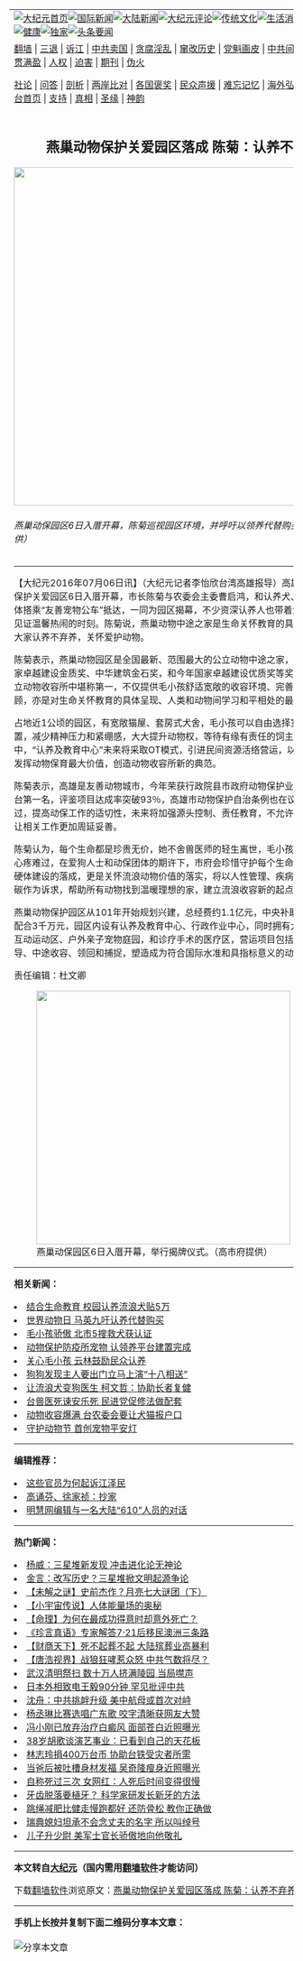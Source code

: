 <a name="1" id="1" target="_blank"></a><span id="1"></span>
<table align=center border="0"><tr><td colspan="2" VALIGN=TOP><a href="https://github.com/sjycbn3117/djy/blob/master/gb/nf1351518.md#1"><img src="https://raw.githubusercontent.com/sjycbn3117/www/master/t/djy/1.jpg" title="大纪元首页" alt="大纪元首页"></a><a href="https://github.com/sjycbn3117/djy/blob/master/gb/n24hr.md#1"><img src="https://raw.githubusercontent.com/sjycbn3117/www/master/t/djy/3.jpg" title="国际新闻" alt="国际新闻"></a><a href="https://github.com/sjycbn3117/djy/blob/master/gb/nsc413.md#1"><img src="https://raw.githubusercontent.com/sjycbn3117/www/master/t/djy/4.jpg" title="大陆新闻" alt="大陆新闻"></a><a href="https://github.com/sjycbn3117/djy/blob/master/gb/news392.md#1"><img src="https://raw.githubusercontent.com/sjycbn3117/www/master/t/djy/5.jpg" title="大纪元评论" alt="大纪元评论"></a><a href="https://github.com/sjycbn3117/djy/blob/master/gb/news2007.md#1"><img src="https://raw.githubusercontent.com/sjycbn3117/www/master/t/djy/6.jpg" title="传统文化" alt="传统文化"></a><a href="https://github.com/sjycbn3117/djy/blob/master/gb/news2008.md#1"><img src="https://raw.githubusercontent.com/sjycbn3117/www/master/t/djy/7.jpg" title="生活消费" alt="生活消费"></a><a href="https://github.com/sjycbn3117/djy/blob/master/gb/ncyule.md#1"><img src="https://raw.githubusercontent.com/sjycbn3117/www/master/t/djy/8.jpg" title="娱乐休闲" alt="娱乐休闲"></a><a href="https://github.com/sjycbn3117/djy/blob/master/gb/nsc1002.md#1"><img src="https://raw.githubusercontent.com/sjycbn3117/www/master/t/djy/9.jpg" title="健康" alt="健康"></a><a href="https://github.com/sjycbn3117/djy/blob/master/gb/nf6092.md#1"><img src="https://raw.githubusercontent.com/sjycbn3117/www/master/t/djy/10a.jpg" title="独家" alt="独家"></a><a href="https://github.com/sjycbn3117/djy/blob/master/gb/nf4514.md#1"><img src="https://raw.githubusercontent.com/sjycbn3117/www/master/t/djy/12a.jpg" title="头条要闻" alt="头条要闻"></a></td></tr>
<tr><td colspan="2" VALIGN=TOP><a target="_blank" href="https://github.com/sjycbn3117/www/blob/master/README.md?zsrh#1">翻墙</a> | <a target="_blank" href="https://github.com/sjycbn3117/djy/blob/master/gb/nf5657.md#1">三退</a> | <a target="_blank" href="https://github.com/sjycbn3117/djy/blob/master/gb/nf6124.md#1">诉江</a> | <a target="_blank" href="https://github.com/sjycbn3117/djy/blob/master/gb/nf1176117.md#1">中共卖国</a> | <a target="_blank" href="https://github.com/sjycbn3117/djy/blob/master/gb/nf5773.md#1">贪腐淫乱</a> | <a target="_blank" href="https://github.com/sjycbn3117/djy/blob/master/gb/nf1176115.md#1">窜改历史</a> | <a target="_blank" href="https://github.com/sjycbn3117/djy/blob/master/gb/nf1176107.md#1">党魁画皮</a> | <a target="_blank" href="https://github.com/sjycbn3117/djy/blob/master/gb/nf1320400.md#1">中共间谍</a> | <a target="_blank" href="https://github.com/sjycbn3117/djy/blob/master/gb/nf1176114.md#1">破坏传统</a> | <a target="_blank" href="https://github.com/sjycbn3117/ntdtv/blob/master/gb/prog447_1.md#1">恶贯满盈</a> | <a target="_blank" href="https://github.com/sjycbn3117/djy/blob/master/gb/ncid278.md#1">人权</a> | <a target="_blank" href="https://github.com/sjycbn3117/djy/blob/master/gb/nf1176111.md#1">迫害</a> | <a target="_blank" href="https://gitlab.com/szzdlab/mh-qikan/blob/master/README.md#1">期刊</a> | <a target="_blank" href="https://github.com/sjycbn3117/djy/blob/master/gb/nf5562.md#1">伪火</a></p><p><a target="_blank" href="https://github.com/sjycbn3117/djy/blob/master/gb/9p.md#1">社论</a> | <a target="_blank" href="https://github.com/sjycbn3117/djy/blob/master/gb/nf4378.md#1">问答</a> | <a target="_blank" href="https://github.com/sjycbn3117/djy/blob/master/gb/nf5792.md#1">剖析</a> | <a target="_blank" href="https://github.com/sjycbn3117/djy/blob/master/gb/nf5735.md#1">两岸比对</a> | <a target="_blank" href="https://github.com/sjycbn3117/djy/blob/master/gb/nf6119.md#1">各国褒奖</a> | <a target="_blank" href="https://github.com/sjycbn3117/djy/blob/master/gb/nf6120.md#1">民众声援</a> | <a target="_blank" href="https://github.com/sjycbn3117/djy/blob/master/gb/nf1188594.md#1">难忘记忆</a> | <a target="_blank" href="https://github.com/sjycbn3117/djy/blob/master/gb/nf3180.md#1">海外弘传</a> | <a target="_blank" href="https://github.com/sjycbn3117/djy/blob/master/gb/nf5410.md#1">万人上访</a> | <a target="_blank" href="https://github.com/sjycbn3117/www/blob/master/README.md?zsrh#1">平台首页</a> | <a target="_blank" href="https://github.com/sjycbn3117/djy/blob/master/gb/nf4386.md#1">支持</a> | <a target="_blank" href="https://github.com/sjycbn3117/djy/blob/master/gb/nf4389.md#1">真相</a> | <a target="_blank" href="https://github.com/sjycbn3117/djy/blob/master/gb/nf5790.md#1">圣缘</a> | <a target="_blank" href="https://github.com/sjycbn3117/djy/blob/master/gb/nf4786.md#1">神韵</a></td></tr>
<tr><td VALIGN=TOP width="626"><h2 align=center>燕巢动物保护关爱园区落成 陈菊：认养不弃养</h2>
<img width="600" src="https://i.epochtimes.com/assets/uploads/2016/07/1607061100001758-600x400.jpg" />
<h6>燕巢动保园区6日入厝开幕，陈菊巡视园区环境，并呼吁以领养代替购买。（高市府提供）
</h6>
<hr>
<p>【大纪元2016年07月06日讯】（大纪元记者李怡欣台湾高雄报导）高雄市<ahref="https://github.com/sjycbn3117/djy/blob/master/gb/tag/%E7%87%95%E5%B7%A2%E5%8A%A8%E7%89%A9%E4%BF%9D%E6%8A%A4%E5%85%B3%E7%88%B1%E5%9B%AD%E5%8C%BA.md#1">燕巢动物保护关爱园区</a>6日入厝开幕，市长陈菊与农委会主委曹启鸿，和认养犬、在地<ahref="https://github.com/sjycbn3117/djy/blob/master/gb/tag/%E5%8A%A8%E4%BF%9D%E5%9B%A2%E4%BD%93.md#1">动保团体</a>搭乘“友善<ahref="https://github.com/sjycbn3117/djy/blob/master/gb/tag/%E5%AE%A0%E7%89%A9.md#1">宠物</a>公车”抵达，一同为园区揭幕，不少资深认养人也带着爱犬回娘家，见证温馨热闹的时刻。陈菊说，燕巢动物中途之家是生命关怀教育的具体呈现，呼吁大家认养不<ahref="https://github.com/sjycbn3117/djy/blob/master/gb/tag/%E5%BC%83%E5%85%BB.md#1">弃养</a>，关怀爱护动物。</p>
<p>陈菊表示，燕巢动物园区是全国最新、范围最大的公立动物中途之家，曾获104年国家卓越建设金质奖、中华建筑金石奖，和今年国家卓越建设优质奖等奖项，在全国公立动物收容所中堪称第一，不仅提供<ahref="https://github.com/sjycbn3117/djy/blob/master/gb/tag/%E6%AF%9B%E5%B0%8F%E5%AD%A9.md#1">毛小孩</a>舒适宽敞的收容环境、完善卫生的医疗照顾，亦是对生命关怀教育的具体呈现、人类和动物间学习和平相处的最佳场所。</p>
<p>占地近1公顷的园区，有宽敞猫屋、套房式犬舍，<ahref="https://github.com/sjycbn3117/djy/blob/master/gb/tag/%E6%AF%9B%E5%B0%8F%E5%AD%A9.md#1">毛小孩</a>可以自由选择室内或室外安置，减少精神压力和紧绷感，大大提升动物权，等待有缘有责任的饲主认养，其中，“认养及教育中心”未来将采取OT模式，引进民间资源活络营运，以提升认养率，发挥动物保育最大价值，创造动物收容所新的典范。</p>
<p>陈菊表示，高雄是友善动物城市，今年荣获行政院县市政府动物保护业务评鉴工作全台第一名，评鉴项目达成率突破93％，高雄市动物保护自治条例也在议会顺利三读通过，提高动保工作的适切性，未来将加强源头控制、责任教育，不允许有<ahref="https://github.com/sjycbn3117/djy/blob/master/gb/tag/%E5%BC%83%E5%85%BB.md#1">弃养</a>行为，让相关工作更加周延妥善。</p>
<p>陈菊认为，每个生命都是珍贵无价，她不舍兽医师的轻生离世，毛小孩的受伤亦令人心疼难过，在爱狗人士和<ahref="https://github.com/sjycbn3117/djy/blob/master/gb/tag/%E5%8A%A8%E4%BF%9D%E5%9B%A2%E4%BD%93.md#1">动保团体</a>的期许下，市府会珍惜守护每个生命，园区不只是硬体建设的落成，更是关怀流浪动物价值的落实，将以人性管理、疾病管控、节能减碳作为诉求，帮助所有动物找到温暖理想的家，建立流浪收容新的起点。</p>
<p>燕巢动物保护园区从101年开始规划兴建，总经费约1.1亿元，中央补助8千万、市府配合3千万元，园区内设有认养及教育中心、行政作业中心，同时拥有大面积的人犬互动运动区、户外亲子<ahref="https://github.com/sjycbn3117/djy/blob/master/gb/tag/%E5%AE%A0%E7%89%A9.md#1">宠物</a>庭园，和诊疗手术的医疗区，营运项目包括认养、教育宣导、中途收容、领回和捕捉，塑造成为符合国际水准和具指标意义的动物中途之家。</p>
<p>责任编辑：杜文卿</p>
<figure id="attachment_8072526" aria-describedby="caption-attachment-8072526" style="width: 450px" class="wp-caption aligncenter"><a target="_blank" href="https://i.epochtimes.com/assets/uploads/2016/07/1607061100041758.jpg"><img class="wp-image-8072526 size-medium" src="https://i.epochtimes.com/assets/uploads/2016/07/1607061100041758-450x300.jpg" alt="" width="450" b="300" /></a><figcaption id="caption-attachment-8072526" class="wp-caption-text">燕巢动保园区6日入厝开幕，举行揭牌仪式。（高市府提供）</figcaption></figure>

<hr>


<strong>相关新闻：</strong>
<li><a href="https://github.com/sjycbn3117/djy/blob/master/gb/15/3/27/n4398286.md#1">结合生命教育   校园认养流浪犬贴5万</a></li>
<li><a href="https://github.com/sjycbn3117/djy/blob/master/gb/15/10/4/n4542329.md#1">世界动物日  马英九吁认养代替购买</a></li>
<li><a href="https://github.com/sjycbn3117/djy/blob/master/gb/16/3/12/n4660809.md#1">毛小孩骄傲 北市5搜救犬获认证</a></li>
<li><a href="https://github.com/sjycbn3117/djy/blob/master/gb/16/4/1/n7483221.md#1">动物保护防疫所宠物 认领养平台建置完成</a></li>
<li><a href="https://github.com/sjycbn3117/djy/blob/master/gb/16/4/9/n7536887.md#1">关心毛小孩 云林鼓励民众认养</a></li>
<li><a href="https://github.com/sjycbn3117/djy/blob/master/gb/16/4/11/n7543802.md#1">狗狗发现主人要出门立马上演“十八相送”</a></li>
<li><a href="https://github.com/sjycbn3117/djy/blob/master/gb/16/4/12/n7545047.md#1">让流浪犬变狗医生 柯文哲：协助长者复健</a></li>
<li><a href="https://github.com/sjycbn3117/djy/blob/master/gb/16/5/23/n7923036.md#1">台兽医死谏安乐死 民进党促修法做配套</a></li>
<li><a href="https://github.com/sjycbn3117/djy/blob/master/gb/16/6/16/n8004366.md#1">动物收容爆满 台农委会要让犬猫报户口</a></li>
<li><a href="https://github.com/sjycbn3117/djy/blob/master/gb/16/6/26/n8038314.md#1">守护动物节 首创宠物平安灯</a></li>
<hr>


<strong>编辑推荐：</strong>
<li><a href="https://github.com/sjycbn3117/djy/blob/master/gb/18/8/28/n10672014.md?dfh#1" target="_blank">这些官员为何起诉江泽民</a></li><li><a href="https://github.com/tsiac2612/djy/blob/master/gb/18/2/13/n10139001.md#1" target="_blank">高诵芬、徐家祯：抄家</a></li><li><a href="https://github.com/tsiac2612/djy/blob/master/gb/14/11/8/n4291474.md#1" target="_blank">明慧网编辑与一名大陆“610”人员的对话</a></li>
<hr>

<strong>热门新闻：</strong>
<li><a href="https://github.com/zdzfji373/djy/blob/master/gb/21/4/4/n12857839.md#1">杨威：三星堆新发现 冲击进化论无神论</a></li>
<li><a href="https://github.com/zdzfji373/djy/blob/master/gb/21/3/29/n12844310.md#1">金言：改写历史？三星堆掀文明起源争论</a></li>
<li><a href="https://github.com/zdzfji373/djy/blob/master/gb/21/4/1/n12852292.md#1">【未解之谜】史前杰作？月亮七大谜团（下）</a></li>
<li><a href="https://github.com/zdzfji373/djy/blob/master/gb/21/4/3/n12856808.md#1">【小宇宙传说】人体能量场的奥秘</a></li>
<li><a href="https://github.com/zdzfji373/djy/blob/master/gb/20/10/27/n12504601.md#1">【命理】为何在最成功得意时却意外死亡？</a></li>
<li><a href="https://github.com/zdzfji373/djy/blob/master/gb/21/4/6/n12861314.md#1">《珍言真语》专家解答7·21后移民澳洲三条路</a></li>
<li><a href="https://github.com/zdzfji373/djy/blob/master/gb/21/4/6/n12861821.md#1">【财商天下】死不起葬不起 大陆殡葬业高暴利</a></li>
<li><a href="https://github.com/zdzfji373/djy/blob/master/gb/21/4/7/n12862833.md#1">【唐浩视界】战狼狂哮惹众怒 中共气数将尽？</a></li>
<li><a href="https://github.com/zdzfji373/djy/blob/master/gb/21/4/5/n12859533.md#1">武汉清明祭扫 数十万人挤满陵园 当局噤声</a></li>
<li><a href="https://github.com/zdzfji373/djy/blob/master/gb/21/4/5/n12859457.md#1">日本外相致电王毅90分钟 罕见批评中共</a></li>
<li><a href="https://github.com/zdzfji373/djy/blob/master/gb/21/4/5/n12858302.md#1">沈舟：中共挑衅升级 美中航母或首次对峙</a></li>
<li><a href="https://github.com/zdzfji373/djy/blob/master/gb/21/4/4/n12857991.md#1">杨丞琳比赛选唱广东歌 咬字清晰获网友大赞</a></li>
<li><a href="https://github.com/zdzfji373/djy/blob/master/gb/21/4/5/n12860262.md#1">冯小刚已放弃治疗白癜风 面部苍白近照曝光</a></li>
<li><a href="https://github.com/zdzfji373/djy/blob/master/gb/21/4/5/n12860065.md#1">38岁胡歌谈演艺事业：已看到自己的天花板</a></li>
<li><a href="https://github.com/zdzfji373/djy/blob/master/gb/21/4/6/n12860605.md#1">林志玲捐400万台币 协助台铁受灾者所需</a></li>
<li><a href="https://github.com/zdzfji373/djy/blob/master/gb/21/4/7/n12862621.md#1">当爸后被吐槽身材发福 吴奇隆瘦身近照曝光</a></li>
<li><a href="https://github.com/zdzfji373/djy/blob/master/gb/21/4/6/n12861114.md#1">自称死过三次 女网红：人死后时间变得很慢</a></li>
<li><a href="https://github.com/zdzfji373/djy/blob/master/gb/21/4/6/n12860910.md#1">牙齿脱落要植牙？ 科学家研发长新牙的方法</a></li>
<li><a href="https://github.com/zdzfji373/djy/blob/master/gb/21/4/2/n12853238.md#1">跳绳减肥比健走慢跑都好 还防骨松 教你正确做</a></li>
<li><a href="https://github.com/zdzfji373/djy/blob/master/gb/21/4/5/n12858778.md#1">瑞典媳妇坦承不会念丈夫的名字 所以叫绰号</a></li>
<li><a href="https://github.com/zdzfji373/djy/blob/master/gb/21/4/6/n12860600.md#1">儿子升少尉 美军士官长骄傲地向他敬礼</a></li>
<hr>

<strong>本文转自<a href="https://www.epochtimes.com">大纪元</a>（国内需用<a href="https://github.com/sjycbn3117/www/blob/master/README.md#8">翻墙软件</a>才能访问）</strong><p>下载<a href="https://github.com/sjycbn3117/www/blob/master/README.md#8">翻墙软件</a>浏览原文：<a href="https://www.epochtimes.com/gb/16/7/6/n8072500.htm">燕巢动物保护关爱园区落成 陈菊：认养不弃养</a></p><hr>

<strong>手机上长按并复制下面二维码分享本文章：</strong><br><br><img src="https://chart.apis.google.com/chart?cht=qr&chs=240x240&choe=UTF-8&chld=M|2&chl=https://github.com/sjycbn3117/djy/blob/master/gb/16/7/6/n8072500.md%231" title="分享本文章"></td><td VALIGN=TOP><a href="https://github.com/sjycbn3117/djy/blob/master/gb/16/1/21/n4622075.md?dfh#1" target="_blank"><img src="https://raw.githubusercontent.com/sjycbn3117/djy/master/gb/300/wei-f1.jpg" title="中共的伪火骗局"  alt="中共的伪火骗局"></a><br><a href="https://github.com/sjycbn3117/www/blob/master/README.md?dfh#9" target="_blank"><img src="https://raw.githubusercontent.com/sjycbn3117/djy/master/gb/300/yong-h.jpg" title="永恒的见证"  alt="永恒的见证"></a><br><a href="https://github.com/sjycbn3117/djy/blob/master/gb/13/9/29/n3974789.md?dfh#1" target="_blank"><img src="https://raw.githubusercontent.com/sjycbn3117/djy/master/gb/300/shang-lnz.jpg" title="善良女子被中共投男牢"  alt="善良女子被中共投男牢"></a><br><a href="https://github.com/sjycbn3117/djy/blob/master/gb/16/3/16/n4663449.md?dfh#1" target="_blank"><img src="https://raw.githubusercontent.com/sjycbn3117/djy/master/gb/300/huo-z3.jpg" title="警卫目击活摘器官"  alt="警卫目击活摘器官"></a><br><a href="https://github.com/sjycbn3117/djy/blob/master/gb/16/8/7/n8177641.md?dfh#1" target="_blank"><img src="https://raw.githubusercontent.com/sjycbn3117/djy/master/gb/300/huo-z4.jpg" title="证人描述活摘恐怖"  alt="证人描述活摘恐怖"></a><br><a href="https://github.com/sjycbn3117/djy/blob/master/gb/10/4/19/n2881569.md?dfh#1" target="_blank"><img src="https://raw.githubusercontent.com/sjycbn3117/djy/master/gb/300/huo-z1.jpg" title="揭开活摘器官黑幕"  alt="揭开活摘器官黑幕"></a><br><a href="https://github.com/sjycbn3117/djy/blob/master/gb/10/11/7/n3077476.md?dfh#1" target="_blank"><img src="https://raw.githubusercontent.com/sjycbn3117/djy/master/gb/300/ma-ks.jpg" title="马克思的成魔之路"  alt="马克思的成魔之路"></a><br><a href="https://github.com/sjycbn3117/djy/blob/master/gb/14/6/9/n4173977.md?dfh#1" target="_blank"><img src="https://raw.githubusercontent.com/sjycbn3117/djy/master/gb/300/chang-zs.jpg" title="藏字石 蕴天机"  alt="藏字石 蕴天机"></a><br><a href="https://github.com/sjycbn3117/djy/blob/master/gb/18/5/10/n10381511.md?dfh#1" target="_blank"><img src="https://raw.githubusercontent.com/sjycbn3117/djy/master/gb/300/st1.jpg" title="关注三亿人三退"  alt="关注三亿人三退"></a><br><a href="https://github.com/sjycbn3117/djy/blob/master/gb/18/3/21/n10237682.md?dfh#1" target="_blank"><img src="https://raw.githubusercontent.com/sjycbn3117/djy/master/gb/300/jie-t.jpg" title="解体中共复兴中华"  alt="解体中共复兴中华"></a><br><a href="https://github.com/sjycbn3117/djy/blob/master/gb/9/2/9/n2422991.md?dfh#1" target="_blank"><img src="https://raw.githubusercontent.com/sjycbn3117/djy/master/gb/300/gao-zs.jpg" title="中共迫害良心律师"  alt="中共迫害良心律师"></a><br><a href="https://github.com/sjycbn3117/djy/blob/master/gb/18/12/9/n10900044.md?dfh#1" target="_blank"><img src="https://raw.githubusercontent.com/sjycbn3117/djy/master/gb/300/sj1.jpg" title="三百多万人举报江泽民"  alt="三百多万人举报江泽民"></a><br><a href="https://github.com/sjycbn3117/djy/blob/master/gb/18/8/28/n10672014.md?dfh#1" target="_blank"><img src="https://raw.githubusercontent.com/sjycbn3117/djy/master/gb/300/sj2.jpg" title="这些官员为何起诉江泽民"  alt="这些官员为何起诉江泽民"></a><br><a href="https://github.com/sjycbn3117/djy/blob/master/gb/8/12/18/n2367165.md?dfh#1" target="_blank"><img src="https://raw.githubusercontent.com/sjycbn3117/djy/master/gb/300/liangan.jpg" title="海峡两岸的强烈对比"  alt="海峡两岸的强烈对比"></a><br><a href="https://github.com/sjycbn3117/djy/blob/master/gb/15/12/10/n4593139.md?dfh#1" target="_blank"><img src="https://raw.githubusercontent.com/sjycbn3117/djy/master/gb/300/jia-ndzl.jpg" title="加拿大总理的贺信"  alt="加拿大总理的贺信"></a><br><a href="https://github.com/sjycbn3117/djy/blob/master/gb/11/6/17/n3289382.md?dfh#1" target="_blank"><img src="https://raw.githubusercontent.com/sjycbn3117/djy/master/gb/300/xiao-wd.jpg" title="探寻真相兼听则明"  alt="探寻真相兼听则明"></a><br><a href="https://github.com/sjycbn3117/djy/blob/master/gb/18/10/27/n10812623.md?dfh#1" target="_blank"><img src="https://raw.githubusercontent.com/sjycbn3117/djy/master/gb/300/yindu.jpg" title="印度媒体报道东方"  alt="印度媒体报道东方"></a><br><a href="https://github.com/sjycbn3117/djy/blob/master/gb/18/6/9/n10469652.md?dfh#1" target="_blank"><img src="https://raw.githubusercontent.com/sjycbn3117/djy/master/gb/300/xie-j.jpg" title="不一样的海外校园"  alt="不一样的海外校园"></a><br><a href="https://github.com/sjycbn3117/djy/blob/master/gb/7/4/5/n1669415.md?dfh#1" target="_blank"><img src="https://raw.githubusercontent.com/sjycbn3117/djy/master/gb/300/li-up.jpg" title="从大师到徒弟的传奇"  alt="从大师到徒弟的传奇"></a><br><a href="https://github.com/sjycbn3117/djy/blob/master/gb/17/5/26/n9191512.md?dfh#1" target="_blank"><img src="https://raw.githubusercontent.com/sjycbn3117/djy/master/gb/300/zfl2.jpg" title="亿万人与东方一本奇书"  alt="亿万人与东方一本奇书"></a><br><a href="https://github.com/sjycbn3117/djy/blob/master/gb/13/11/27/n4020290.md?dfh#1" target="_blank"><img src="https://raw.githubusercontent.com/sjycbn3117/djy/master/gb/300/zhen-h.jpg" title="大陆见不到的震撼场面"  alt="大陆见不到的震撼场面"></a><br><a href="https://github.com/sjycbn3117/djy/blob/master/gb/15/7/17/n4482910.md?dfh#1" target="_blank"><img src="https://raw.githubusercontent.com/sjycbn3117/djy/master/gb/300/dalu-sk.jpg" title="人心向善 大陆当初盛况"  alt="人心向善 大陆当初盛况"></a><br><a href="https://github.com/sjycbn3117/djy/blob/master/gb/19/1/5/n10955468.md?dfh#1" target="_blank"><img src="https://raw.githubusercontent.com/sjycbn3117/djy/master/gb/300/zfl1.jpg" title="追寻真理 这书讲什么"  alt="追寻真理 这书讲什么"></a><br><a href="https://github.com/sjycbn3117/www/blob/master/README.md?dfh#1" target="_blank"><img src="https://raw.githubusercontent.com/sjycbn3117/djy/master/gb/300/fq1.jpg" title="下载免费翻墙软件"  alt="下载免费翻墙软件"></a><br></td></tr></table>
